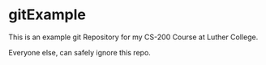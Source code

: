 gitExample
==========

This is an example git Repository for my CS-200 Course at Luther College.

Everyone else, can safely ignore this repo.
